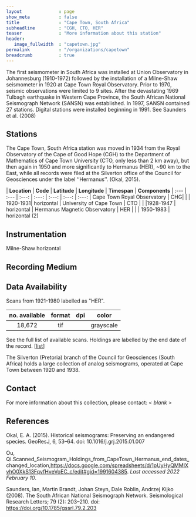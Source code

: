 ```yaml
---
layout              : page
show_meta           : false
title               : "Cape Town, South Africa"
subheadline         : "CGH, CTO, HER"
teaser              : "More information about this station"
header:
   image_fullwidth  : "capetown.jpg"
permalink           : "/organizations/capetown"
breadcrumb          : true
---
```


 The first seismometer in South Africa was installed at Union Observatory in Johannesburg (1910-1972) followed by the installation of a Milne-Shaw seismometer in 1920 at Cape Town Royal Observatory. Prior to 1970, seismic observations were limited to 9 sites. After the devastating 1969 Tulbagh earthquake in Western Cape Province, the South African National Seismograph Network (SANSN) was established. In 1997, SANSN contained 27 stations. Digital stations were installed beginning in 1991. See Saunders et al. (2008)

## Stations

The Cape Town, South Africa station was moved in 1934 from the Royal Observatory of the Cape of Good Hope (CGH) to the Department of Mathematics of Cape Town University (CTO, only less than 2 km away), but then again in 1950 and more significantly to Hermanus (HER), ~90 km to the East, while all records were filed at the Silverton office of the Council for Geosciences under the label ‘‘Hermanus’’. (Okal, 2015).

| **Location** | **Code** | **Latitude** | **Longitude** | **Timespan** | **Components**
| :--- | :--- | :---: | :---: | :---: | :---: | :---:
| Cape Town Royal Observatory |  CHG|  | 	  | 1920-1931|  horizontal
| University of Cape Town    | CTO  |  |     |1928-1947 | horizontal
| Hermanus Magnetic Observatory | HER | |    | 1950-1983 | horizontal (2)



## Instrumentation
Milne-Shaw horizontal

## Recording Medium


## Data Availability

Scans from 1921-1980 labelled as "HER".

**no. available** | **format** | **dpi** | **color**|
| :---: | :---: | :---: | :---:|
18,672 | tif |  | grayscale

See the full list of available scans. Holdings are labelled by the end date of the record. [[list](https://docs.google.com/spreadsheets/d/1pUyHyQMMIXvhO0XkS13FqvfHveVoEC_c/edit#gid=1991604385)]

The Silverton (Pretoria) branch of the Council for Geosciences (South Africa) holds a large collection of analog seismograms, operated at Cape Town between 1920 and 1938.


## Contact
For more information about this collection, please contact: \< *blank* \>

## References

Okal, E. A. (2015). Historical seismograms: Preserving an endangered species. GeoResJ, 6, 53–64. doi: 10.1016/j.grj.2015.01.007

Ou, Qi.Scanned_Seismogram_Holdings_from_CapeTown_Hermanus_end_dates_changed_location,https://docs.google.com/spreadsheets/d/1pUyHyQMMIXvhO0XkS13FqvfHveVoEC_c/edit#gid=1991604385. *Last accessed 2022 February 10*.

Saunders, Ian, Martin Brandt, Johan Steyn, Dale Roblin, Andrzej Kijko (2008). The South African National Seismograph Network. Seismological Research Letters; 79 (2): 203–210. doi: https://doi.org/10.1785/gssrl.79.2.203

